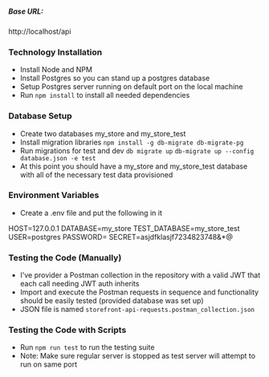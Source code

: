 ##### Base URL:

http://localhost/api

### Technology Installation

-   Install Node and NPM
-   Install Postgres so you can stand up a postgres database
-   Setup Postgres server running on default port on the local machine
-   Run `npm install` to install all needed dependencies

### Database Setup

-   Create two databases my_store and my_store_test
-   Install migration libraries
    `npm install -g db-migrate db-migrate-pg`
-   Run migrations for test and dev
    `db migrate up`
    `db-migrate up --config database.json -e test`
-   At this point you should have a my_store and my_store_test database with all of the necessary test data provisioned

### Environment Variables

-   Create a .env file and put the following in it

HOST=127.0.0.1
DATABASE=my_store
TEST_DATABASE=my_store_test
USER=postgres
PASSWORD=
SECRET=asjdfklasjf7234823748&\*@

### Testing the Code (Manually)

-   I've provider a Postman collection in the repository with a valid JWT that each call needing JWT auth inherits
-   Import and execute the Postman requests in sequence and functionality should be easily tested (provided database was set up)
-   JSON file is named `storefront-api-requests.postman_collection.json`

### Testing the Code with Scripts

-   Run `npm run test` to run the testing suite
-   Note: Make sure regular server is stopped as test server will attempt to run on same port
